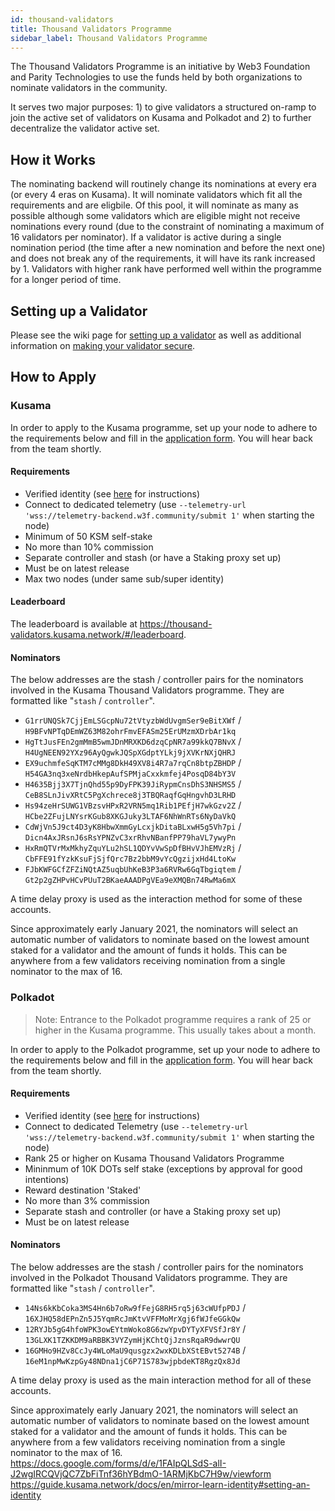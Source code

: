 ```yaml
---
id: thousand-validators
title: Thousand Validators Programme
sidebar_label: Thousand Validators Programme
---
```


The Thousand Validators Programme is an initiative by Web3 Foundation and Parity Technologies to use the funds held by both organizations to nominate validators in the community.

It serves two major purposes: 1) to give validators a structured on-ramp to join the active set of validators on Kusama and Polkadot and 2) to further decentralize the validator active set.

## How it Works

The nominating backend will routinely change its nominations at every era (or every 4 eras on Kusama). It will nominate validators which fit all the requirements and are eligbile. Of this pool, it will nominate as many as possible although some validators which are eligible might not receive nominations every round (due to the constraint of nominating a maximum of 16 validators per nominator). If a validator is active during a single nomination period (the time after a new nomination and before the next one) and does not break any of the requirements, it will have its rank increased by 1. Validators with higher rank have performed well within the programme for a longer period of time.

## Setting up a Validator

Please see the wiki page for [setting up a validator](maintain-guides-how-to-validate-polkadot.md) as well as additional information on [making your validator secure](maintain-guides-secure-validator.md).

## How to Apply

### Kusama

In order to apply to the Kusama programme, set up your node to adhere to the requirements below and fill in the [application form][kusama 1kv form]. You will hear back from the team shortly.

#### Requirements

- Verified identity (see [here]() for instructions)
- Connect to dedicated telemetry (use `--telemetry-url 'wss://telemetry-backend.w3f.community/submit 1'` when starting the node)
- Minimum of 50 KSM self-stake
- No more than 10% commission
- Separate controller and stash (or have a Staking proxy set up)
- Must be on latest release
- Max two nodes (under same sub/super identity)

#### Leaderboard

The leaderboard is available at https://thousand-validators.kusama.network/#/leaderboard.

#### Nominators

The below addresses are the stash / controller pairs for the nominators involved in the Kusama Thousand Validators programme. They are formatted like "`stash` / `controller`".

- `G1rrUNQSk7CjjEmLSGcpNu72tVtyzbWdUvgmSer9eBitXWf` / `H9BFvNPTqDEmWZ63M82ohrFmvEFASm25ErUMzmXDrbAr1kq`
- `HgTtJusFEn2gmMmB5wmJDnMRXKD6dzqCpNR7a99kkQ7BNvX` / `H4UgNEEN92YXz96AyQgwkJQSpXGdptYLkj9jXVKrNXjQHRJ`
- `EX9uchmfeSqKTM7cMMg8DkH49XV8i4R7a7rqCn8btpZBHDP` / `H54GA3nq3xeNrdbHkepAufSPMjaCxxkmfej4PosqD84bY3V`
- `H4635Bjj3X7TjnQhd55p9DyFPK39JiRypmCnsDhS3NHSMS5` / `CeB8SLnJivXRtC5PgXchrece8j3TBQRaqfGqHngvhD3LRHD`
- `Hs94zeHrSUWG1VBzsvHPxR2VRN5mq1Rib1PEfjH7wkGzv2Z` / `HCbe2ZFujLNYsrKGub8XKGJuky3LTAF6NhWnRTs6NyDaVkQ`
- `CdWjVn5J9ct4D3yK8HbwXmmGyLcxjkDitaBLxwH5g5Vh7pi` / `Dicn4AxJRsnJ6sRsYPNZvC3xrRhvNBanfPP79haVL7ywyPn`
- `HxRmQTVrMxMkhyZquYLu2hSL1QDYvVwSpDfBHvVJhEMVzRj` / `CbFFE91fYzkKsuFjSjfQrc7Bz2bbM9vYcQgzijxHd4LtoKw`
- `FJbKWFGCfZFZiNQtAZ5uqbUhKeB3P3a6RVRw6GqTbgiqtem` / `Gt2p2gZHPvHCvPUuT2BKaeAAADPgVEa9eXMQBn74RwMa6mX`

A time delay proxy is used as the interaction method for some of these accounts.

Since approximately early January 2021, the nominators will select an automatic number of validators to nominate based on the lowest amount staked for a validator and the amount of funds it holds. This can be anywhere from a few validators receiving nomination from a single nominator to the max of 16.

### Polkadot

> Note: Entrance to the Polkadot programme requires a rank of 25 or higher in the Kusama programme. This usually takes about a month.

In order to apply to the Polkadot programme, set up your node to adhere to the requirements below and fill in the [application form](). You will hear back from the team shortly.

#### Requirements

- Verified identity (see [here]() for instructions)
- Connect to dedicated Telemetry (use `--telemetry-url 'wss://telemetry-backend.w3f.community/submit 1'` when starting the node)
- Rank 25 or higher on Kusama Thousand Validators Programme
- Mininmum of 10K DOTs self stake (exceptions by approval for good intentions)
- Reward destination 'Staked'
- No more than 3% commission
- Separate stash and controller (or have a Staking proxy set up)
- Must be on latest release

#### Nominators

The below addresses are the stash / controller pairs for the nominators involved in the Polkadot Thousand Validators programme. They are formatted like "`stash` / `controller`".

- `14Ns6kKbCoka3MS4Hn6b7oRw9fFejG8RH5rq5j63cWUfpPDJ` / `16XJHQ58dEPnZn5J5YqmRcJmKtvVFFMoMrXgj6fWJfeGGkQw`
- `12RYJb5gG4hfoWPK3owEYtmWoko8G6zwYpvDYTyXFVSfJr8Y` / `13GLXK1TZKKDM9aRBBK3VYZymHjKChtQjJznsRqaR9dwwrQU`
- `16GMHo9HZv8CcJy4WLoMaU9qusgzx2wxKDLbXStEBvt5274B` / `16eM1npMwKzpGy48NDna1jC6P71S783wjpbdeKT8RgzQx8Jd`

A time delay proxy is used as the main interaction method for all of these accounts.

Since approximately early January 2021, the nominators will select an automatic number of validators to nominate based on the lowest amount staked for a validator and the amount of funds it holds. This can be anywhere from a few validators receiving nomination from a single nominator to the max of 16.
  https://docs.google.com/forms/d/e/1FAIpQLSdS-alI-J2wgIRCQVjQC7ZbFiTnf36hYBdmO-1ARMjKbC7H9w/viewform https://guide.kusama.network/docs/en/mirror-learn-identity#setting-an-identity

[kusama 1kv form]: https://forms.gle/xqYLoceTwg1qvc9i6
